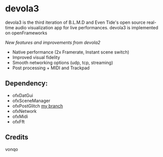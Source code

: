 # devola3

devola3 is the third iteration of B.L.M.D and Even Tide's open source real-time audio visualization app for live performances. devola3 is implemented on openFrameworks

*New features and improvements from devola2*

* Native performance (2x Framerate, Instant scene switch)
* Improved visual fidelity
* Smooth networking options (udp, tcp, streaming)
* Post processing + MIDI and Trackpad

## Dependency:

* ofxDatGui
* ofxSceneManager
* ofxPostGlitch [my branch](https://github.com/vonqo/ofxPostGlitch)
* ofxNetwork
* ofxMidi
* ofxFft

## Credits

vonqo

